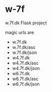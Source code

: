 # w-7f

w.7f.dk Flask project

magic urls are
  * w.7f.dk
  * w.7f.dk/asc
  * w.7f.dk/json
  * w4.7f.dk
  * w4.7f.dk/asc
  * w4.7f.dk/json
  * w6.7f.dk
  * w6.7f.dk/asc
  * w6.7f.dk/json
